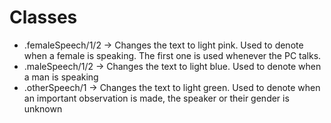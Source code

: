 # Classes

- .femaleSpeech/1/2 → Changes the text to light pink. Used to denote when a female is speaking. The first one is used whenever the PC talks.
- .maleSpeech/1/2 → Changes the text to light blue. Used to denote when a man is speaking
- .otherSpeech/1 → Changes the text to light green. Used to denote when an important observation is made, the speaker or their gender is unknown
